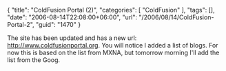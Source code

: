 {
	"title": "ColdFusion Portal (2)",
	"categories": [
		"ColdFusion"
	],
	"tags": [],
	"date": "2006-08-14T22:08:00+06:00",
	"url": "/2006/08/14/ColdFusion-Portal-2",
	"guid": "1470"
}

The site has been updated and has a new url: <a href="http://www.coldfusionportal.org">http://www.coldfusionportal.org</a>.  You will notice I added a list of blogs. For now this is based on the list from MXNA, but tomorrow morning I'll add the list from the Goog.